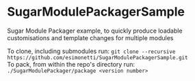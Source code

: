 # SugarModulePackagerSample
Sugar Module Packager example, to quickly produce loadable customisations and template changes for multiple modules

To clone, including submodules run: `git clone --recursive https://github.com/esimonetti/SugarModulePackagerSample.git`<br/>
To pack, from within the repo's directory run: `./SugarModulePackager/package <version number>`
